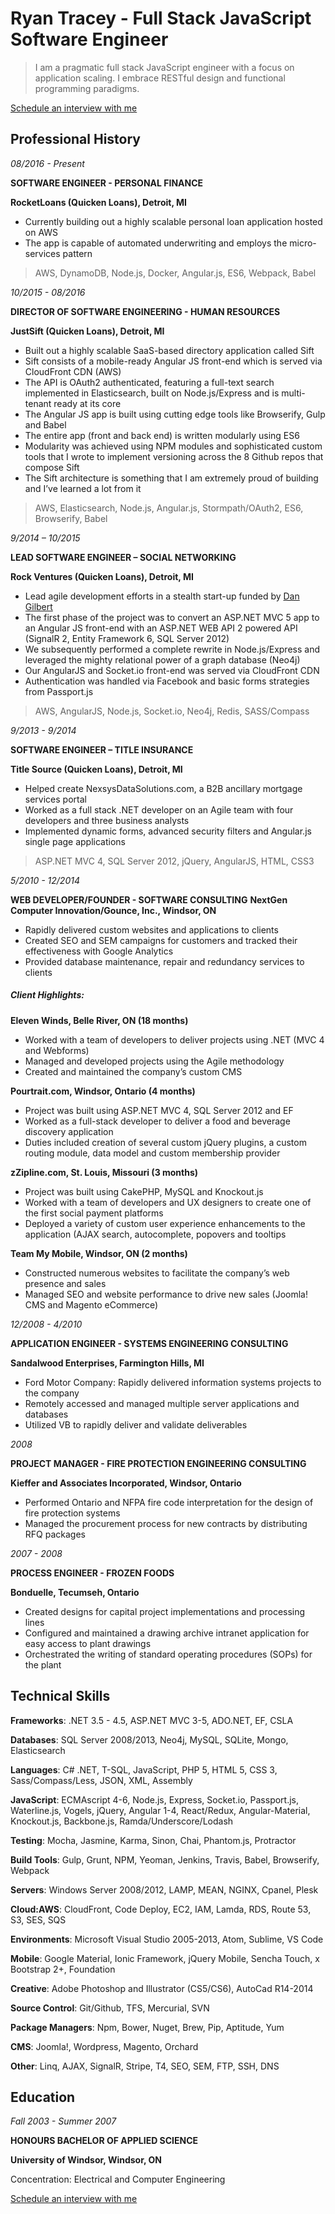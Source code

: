 # Ryan Tracey - Full Stack JavaScript Software Engineer

> I am a pragmatic full stack JavaScript engineer with a focus on application scaling. I embrace RESTful design and functional programming paradigms.

[Schedule an interview with me](calendly.com/ryan-m-tracey)

## Professional History

*08/2016 - Present*

**SOFTWARE ENGINEER - PERSONAL FINANCE**

**RocketLoans (Quicken Loans), Detroit, MI**

* Currently building out a highly scalable personal loan application hosted on AWS
* The app is capable of automated underwriting and employs the micro-services pattern

> AWS, DynamoDB, Node.js, Docker, Angular.js, ES6, Webpack, Babel

*10/2015 - 08/2016*

**DIRECTOR OF SOFTWARE ENGINEERING - HUMAN RESOURCES**

**JustSift (Quicken Loans), Detroit, MI**

* Built out a highly scalable SaaS-based directory application called Sift
* Sift consists of a mobile-ready Angular JS front-end which is served via CloudFront CDN (AWS)
* The API is OAuth2 authenticated, featuring a full-text search implemented in Elasticsearch, built on Node.js/Express and is multi-tenant ready at its core
* The Angular JS app is built using cutting edge tools like Browserify, Gulp and Babel
* The entire app (front and back end) is written modularly using ES6
* Modularity was achieved using NPM modules and sophisticated custom tools that I wrote to implement versioning across the 8 Github repos that compose Sift
* The Sift architecture is something that I am extremely proud of building and I’ve learned a lot from it

> AWS, Elasticsearch, Node.js, Angular.js, Stormpath/OAuth2, ES6, Browserify, Babel

*9/2014 – 10/2015*

**LEAD SOFTWARE ENGINEER – SOCIAL NETWORKING**

**Rock Ventures (Quicken Loans), Detroit, MI**

* Lead agile development efforts in a stealth start-up funded by [Dan Gilbert](https://tinyurl.com/ke9cyzl)
* The first phase of the project was to convert an ASP.NET MVC 5 app to an Angular JS front-end with an ASP.NET WEB API 2 powered API (SignalR 2, Entity Framework 6, SQL Server 2012)
* We subsequently performed a complete rewrite in Node.js/Express and leveraged the mighty relational power of a graph database (Neo4j)
* Our AngularJS and Socket.io front-end was served via CloudFront CDN
* Authentication was handled via Facebook and basic forms strategies from Passport.js

> AWS, AngularJS, Node.js, Socket.io, Neo4j, Redis, SASS/Compass

*9/2013 - 9/2014*

**SOFTWARE ENGINEER – TITLE INSURANCE**

**Title Source (Quicken Loans), Detroit, MI**

* Helped create NexsysDataSolutions.com, a B2B ancillary mortgage services portal
* Worked as a full stack .NET developer on an Agile team with four developers and three business analysts
* Implemented dynamic forms, advanced security filters and Angular.js single page applications

> ASP.NET MVC 4, SQL Server 2012, jQuery, AngularJS, HTML, CSS3

*5/2010 - 12/2014*

**WEB DEVELOPER/FOUNDER - SOFTWARE CONSULTING**
**NextGen Computer Innovation/Gounce, Inc., Windsor, ON**

* Rapidly delivered custom websites and applications to clients
* Created SEO and SEM campaigns for customers and tracked their effectiveness with Google Analytics
* Provided database maintenance, repair and redundancy services to clients

##### Client Highlights:

**Eleven Winds, Belle River, ON (18 months)**

* Worked with a team of developers to deliver projects using .NET (MVC 4 and Webforms)
* Managed and developed projects using the Agile methodology
* Created and maintained the company’s custom CMS

**Pourtrait.com, Windsor, Ontario (4 months)**

* Project was built using ASP.NET MVC 4, SQL Server 2012 and EF
* Worked as a full-stack developer to deliver a food and beverage discovery application
* Duties included creation of several custom jQuery plugins, a custom routing module, data model and custom membership provider

**zZipline.com, St. Louis, Missouri (3 months)**

* Project was built using CakePHP, MySQL and Knockout.js
* Worked with a team of developers and UX designers to create one of the first social payment platforms
* Deployed a variety of custom user experience enhancements to the application (AJAX search, autocomplete, popovers and tooltips

**Team My Mobile, Windsor, ON (2 months)**

* Constructed numerous websites to facilitate the company’s web presence and sales
* Managed SEO and website performance to drive new sales (Joomla! CMS and Magento eCommerce)

*12/2008 - 4/2010*

**APPLICATION ENGINEER - SYSTEMS ENGINEERING CONSULTING**

**Sandalwood Enterprises, Farmington Hills, MI**

* Ford Motor Company: Rapidly delivered information systems projects to the company
* Remotely accessed and managed multiple server applications and databases
* Utilized VB to rapidly deliver and validate deliverables


*2008*

**PROJECT MANAGER - FIRE PROTECTION ENGINEERING CONSULTING**

**Kieffer and Associates Incorporated, Windsor, Ontario**

* Performed Ontario and NFPA fire code interpretation for the design of fire protection systems
* Managed the procurement process for new contracts by distributing RFQ packages

*2007 - 2008*

**PROCESS ENGINEER - FROZEN FOODS**

**Bonduelle, Tecumseh, Ontario**

* Created designs for capital project implementations and processing lines  
* Configured and maintained a drawing archive intranet application for easy access to plant drawings  
* Orchestrated the writing of standard operating procedures (SOPs) for the plant

## Technical Skills

**Frameworks**: .NET 3.5 - 4.5, ASP.NET MVC 3-5, ADO.NET, EF, CSLA

**Databases**: SQL Server 2008/2013, Neo4j, MySQL, SQLite, Mongo, Elasticsearch

**Languages**: C# .NET, T-SQL, JavaScript, PHP 5, HTML 5, CSS 3, Sass/Compass/Less, JSON, XML, Assembly

**JavaScript**: ECMAscript 4-6, Node.js, Express, Socket.io, Passport.js, Waterline.js, Vogels, jQuery, Angular 1-4, React/Redux, Angular-Material, Knockout.js, Backbone.js, Ramda/Underscore/Lodash

**Testing**: Mocha, Jasmine, Karma, Sinon, Chai, Phantom.js, Protractor

**Build Tools**: Gulp, Grunt, NPM, Yeoman, Jenkins, Travis, Babel, Browserify, Webpack

**Servers**: Windows Server 2008/2012, LAMP, MEAN, NGINX, Cpanel, Plesk

**Cloud:AWS**: CloudFront, Code Deploy, EC2, IAM, Lamda, RDS, Route 53, S3, SES, SQS

**Environments**: Microsoft Visual Studio 2005-2013, Atom, Sublime, VS Code

**Mobile**: Google Material, Ionic Framework, jQuery Mobile, Sencha Touch, x Bootstrap 2+, Foundation

**Creative**: Adobe Photoshop and Illustrator (CS5/CS6), AutoCad R14-2014

**Source Control**: Git/Github, TFS, Mercurial, SVN

**Package Managers**: Npm, Bower, Nuget, Brew, Pip, Aptitude, Yum

**CMS**: Joomla!, Wordpress, Magento, Orchard

**Other**: Linq, AJAX, SignalR, Stripe, T4, SEO, SEM, FTP, SSH, DNS

## Education

*Fall 2003 - Summer 2007*

**HONOURS BACHELOR OF APPLIED SCIENCE**

**University of Windsor, Windsor, ON**

Concentration: Electrical and Computer Engineering

[Schedule an interview with me](calendly.com/ryan-m-tracey)
